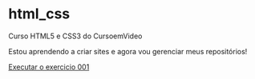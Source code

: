 # html_css
 Curso HTML5 e CSS3 do CursoemVideo

 Estou aprendendo a criar sites e agora vou gerenciar meus repositórios!

 <a href="https://vercianemartins.github.io/html_css/exercicios/ex001/index.html">Executar o exercicio 001 </a>
 
